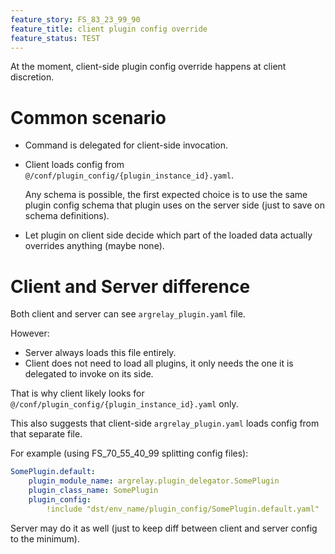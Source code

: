 ```yaml
---
feature_story: FS_83_23_99_90
feature_title: client plugin config override
feature_status: TEST
---
```


At the moment, client-side plugin config override happens at client discretion.

# Common scenario

*   Command is delegated for client-side invocation.

*   Client loads config from `@/conf/plugin_config/{plugin_instance_id}.yaml`.

    Any schema is possible, the first expected choice is to use the same plugin config schema
    that plugin uses on the server side (just to save on schema definitions).

*   Let plugin on client side decide which part of the loaded data actually overrides anything (maybe none).

# Client and Server difference

Both client and server can see `argrelay_plugin.yaml` file.

However:

*   Server always loads this file entirely.
*   Client does not need to load all plugins, it only needs the one it is delegated to invoke on its side.

That is why client likely looks for `@/conf/plugin_config/{plugin_instance_id}.yaml` only.

This also suggests that client-side `argrelay_plugin.yaml` loads config from that separate file.

For example (using FS_70_55_40_99 splitting config files):

```yaml
SomePlugin.default:
    plugin_module_name: argrelay.plugin_delegator.SomePlugin
    plugin_class_name: SomePlugin
    plugin_config:
        !include "dst/env_name/plugin_config/SomePlugin.default.yaml"
```

Server may do it as well (just to keep diff between client and server config to the minimum).
